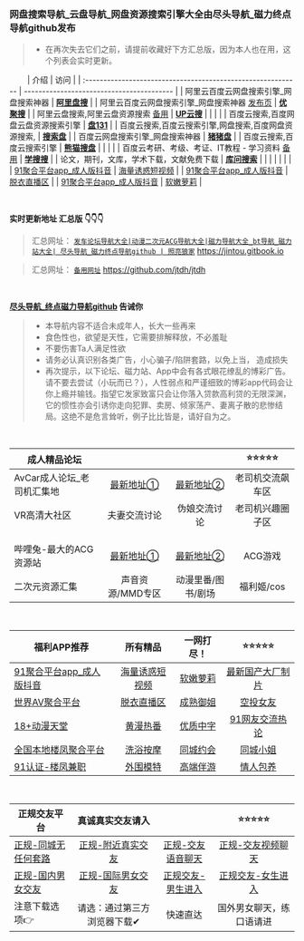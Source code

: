 ### 网盘搜索导航_云盘导航_网盘资源搜索引擎大全由尽头导航_磁力终点导航github发布
>  - 在再次失去它们之前，请提前收藏好下方汇总版，因为本人也在用，这个列表会实时更新。 

&nbsp;&nbsp;&nbsp;&nbsp;&nbsp;&nbsp;&nbsp;
| 介绍                                                         | 访问                                      |
| :----------------------------------------------------------- | ----------------------------------------- |
| 阿里云百度云网盘搜索引擎_网盘搜索神器                        | [**阿里盘搜**](https://www.alipansou.com/)    |
| 阿里云百度云网盘搜索引擎_网盘搜索神器 [发布页](https://ujuso.xwd.pw/) | [**优聚搜**](https://jujuso.com/)         |
| 阿里云盘搜索,阿里云盘资源搜索 [备用](https://www.upyunso2.com/) | [**UP云搜**](https://www.upyunso1.com/)   |
|                                                              |                                           |
| 百度云搜索,百度网盘云盘资源搜索引擎                          | **[盘131](https://www.pan131.com/)**      |
| 百度云搜索,百度云搜索引擎,网盘搜索,百度网盘资源搜索,         | **[搜索盘](https://www.sosuopan.cn)**     |
| 百度云网盘搜索引擎_网盘搜索神器                              | **[猪猪盘](http://www.zhuzhupan.com/)**   |
| 百度云搜索,百度云搜索引擎                                    | [**熊猫搜盘**](https://www.sopandas.com/) |
|                                                              |                                           |
| 百度云考研、考级、考证、IT教程 - 学习资料  [备用](www.pansou.io) | **[学搜搜](https://www.xuesousou.com/)**  |
| 论文，期刊，文库，学术下载，文献免费下载                     | [**库问搜索**](http://www.koovin.com/)    |
|                     |    |
|                     |    |
| [91聚合平台app_成人版抖音](https://v.hallo365.top/) |          [海量诱惑短视频](https://v.hallo365.top/)           |
| [91聚合平台app_成人版抖音](https://v.hallo365.top/) |            [脱衣直播区](https://v.hallo365.top/)             |
| [91聚合平台app_成人版抖音](https://v.hallo365.top/) |             [软嫩萝莉](https://v.hallo365.top/)              |


&nbsp;&nbsp;&nbsp;&nbsp;&nbsp;&nbsp;&nbsp;

**实时更新地址 汇总版 👇👇👇**

> 汇总网址： [`发车论坛导航大全|动漫二次元ACG导航大全|磁力导航大全_bt导航_磁力站大全| 尽头导航_磁力终点导航github | 照亮狼家`](https://jintou.gitbook.io) https://jintou.gitbook.io

> 汇总网址： [`备用网址`](https://github.com/jtdh/jtdh/) https://github.com/jtdh/jtdh


&nbsp;&nbsp;&nbsp;&nbsp;&nbsp;&nbsp;&nbsp;


**[尽头导航_终点磁力导航github](https://jintou.gitbook.io/) 告诫你**

>  - 本导航内容不适合未成年人，长大一些再来
>   - 食色性也，欲望是天性，它需要排解释放，不必羞耻 
>   - 不要伤害Ta人满足性欲 
>   - 请务必认真识别各类广告，小心骗子/陷阱套路，以免上当， 造成损失
>   - 再次提示，以下论坛、磁力站、App中会有各式眼花缭乱的博彩广告。请不要去尝试（小玩而已？），人性弱点和严谨细致的博彩app代码会让你上瘾并输钱。指望它发家致富只会让你落入贷款高利贷的无限深渊，它的惯性亦会引诱你走向犯罪、卖房、倾家荡产、妻离子散的悲惨结局。这绝不是危言耸听，例子比比皆是，请好自为之。



&nbsp;&nbsp;&nbsp;&nbsp;&nbsp;&nbsp;&nbsp;




| 成人精品论坛                                                |                                                    |                                               |                                  ⭐⭐⭐⭐⭐              |
| --------------------------------------------------- | :----------------------------------------------------------: | :---------------------------------------------------: | :----------------------------------------------------------: |
| AvCar成人论坛_老司机汇集地     | [最新地址①](http://bwur7438ef.xyz:6323/forum.php?x=6391471) | [最新地址②](http://dd.ma/jCcKhLYB) | 老司机交流飙车区|
| VR高清大社区    | 夫妻交流讨论 | 伪娘交流讨论 | 老司机兴趣圈子区 |
|      |  |  | |
|      |  |  | |
|      |  |  | |
| 哔哩兔-最大的ACG资源站                | [最新地址①](http://biliacg220.xyz:8998/forum.php?x=720132) | [最新地址②](http://dd.ma/v0F94YYC) | ACG游戏 |
| 二次元资源汇集                | 声音资源/MMD专区 | 动漫里番/图书/剧场 | 福利姬/cos |

&nbsp;&nbsp;&nbsp;&nbsp;&nbsp;&nbsp;&nbsp;


| 福利APP推荐                                                |         所有精品                                           |           一网打尽！                                    |                ⭐⭐⭐⭐⭐                                |
| --------------------------------------------------- | :----------------------------------------------------------: | :---------------------------------------------------: | :----------------------------------------------------------: |
| [91聚合平台app_成人版抖音](https://v.hallo365.top/) |          [海量诱惑短视频](https://v.hallo365.top/)           |          [软嫩萝莉](https://v.hallo365.top/)          |         [最新国产大厂制片](https://v.hallo365.top/)          |
| [世界AV聚合平台](https://v.hallo365.top/) |            [脱衣直播区](https://v.hallo365.top/)             |     [成熟御姐](https://v.hallo365.top/)      |             [空投女友](https://v.hallo365.top/)              |
| [18+动漫天堂](https://v.hallo365.top/) |           [黄漫热番](https://v.hallo365.top/)    |   [优质中字](https://v.hallo365.top/)              |       [91网友交流热论](https://v.hallo365.top/)   
|  [全国本地楼凤聚合平台](https://v.hallo365.top/)    | [洗浴按摩](https://v.hallo365.top/)| [同城约会](https://v.hallo365.top/) | [同城小姐](https://v.hallo365.top/)|
| [91认证-楼凤兼职](https://v.hallo365.top/)| [外围模特](https://v.hallo365.top/)| [高端伴游](https://v.hallo365.top/)| [情人包养](https://v.hallo365.top/)| 

&nbsp;&nbsp;&nbsp;&nbsp;&nbsp;&nbsp;&nbsp;

| 正规交友平台                                                |      真诚真实交友请入                                              |                                               |                                 ⭐⭐⭐⭐⭐               |
| --------------------------------------------------- | :----------------------------------------------------------: | :---------------------------------------------------: | :----------------------------------------------------------: |
|   [正规-同城无任何套路](https://service-4ea859kc-1251928977.gz.apigw.tencentcs.com/release/APIGWWebPageDemo-162148323738373jrty13x?user=aHR0cHM6Ly9oNS5ncmFiY2hhdGFwcC5jb20vTWluZS9JbnZpdGVNYWxlLmFzcHg/Y2hhbm5lbENvZGU9QzEwMDMmSUQ9NzMzNjkwMg==-7336902)   | [正规-附近真实交友](https://service-4ea859kc-1251928977.gz.apigw.tencentcs.com/release/APIGWWebPageDemo-162148323738373jrty13x?user=aHR0cHM6Ly9oNS5ncmFiY2hhdGFwcC5jb20vTWluZS9JbnZpdGVNYWxlLmFzcHg/Y2hhbm5lbENvZGU9QzEwMDMmSUQ9NzMzNjkwMg==-7336902)| [正规-交友语音聊天](https://service-4ea859kc-1251928977.gz.apigw.tencentcs.com/release/APIGWWebPageDemo-162148323738373jrty13x?user=aHR0cHM6Ly9oNS5ncmFiY2hhdGFwcC5jb20vTWluZS9JbnZpdGVNYWxlLmFzcHg/Y2hhbm5lbENvZGU9QzEwMDMmSUQ9NzMzNjkwMg==-7336902) |[正规-交友视频聊天](https://service-4ea859kc-1251928977.gz.apigw.tencentcs.com/release/APIGWWebPageDemo-162148323738373jrty13x?user=aHR0cHM6Ly9oNS5ncmFiY2hhdGFwcC5jb20vTWluZS9JbnZpdGVNYWxlLmFzcHg/Y2hhbm5lbENvZGU9QzEwMDMmSUQ9NzMzNjkwMg==-7336902) |
|    [正规-国内男女交友](https://service-4ea859kc-1251928977.gz.apigw.tencentcs.com/release/APIGWWebPageDemo-162148323738373jrty13x?user=aHR0cHM6Ly9oNS5ncmFiY2hhdGFwcC5jb20vTWluZS9JbnZpdGVNYWxlLmFzcHg/Y2hhbm5lbENvZGU9QzEwMDMmSUQ9NzMzNjkwMg==-7336902)  | [正规-国际男女交友](https://service-4ea859kc-1251928977.gz.apigw.tencentcs.com/release/APIGWWebPageDemo-162148323738373jrty13x?user=aHR0cHM6Ly9oNS5ncmFiY2hhdGFwcC5jb20vTWluZS9JbnZpdGVNYWxlLmFzcHg/Y2hhbm5lbENvZGU9QzEwMDMmSUQ9NzMzNjkwMg==-7336902)| [正规交友-男生进入](https://service-4ea859kc-1251928977.gz.apigw.tencentcs.com/release/APIGWWebPageDemo-162148323738373jrty13x?user=aHR0cHM6Ly9oNS5ncmFiY2hhdGFwcC5jb20vTWluZS9JbnZpdGVNYWxlLmFzcHg/Y2hhbm5lbENvZGU9QzEwMDMmSUQ9NzMzNjkwMg==-7336902) | [正规交友-女生进入](https://service-4ea859kc-1251928977.gz.apigw.tencentcs.com/release/APIGWWebPageDemo-162148323738373jrty13x?user=aHR0cHM6Ly9oNS5ncmFiY2hhdGFwcC5jb20vTWluZS9JbnZpdGVNYWxlLmFzcHg/Y2hhbm5lbENvZGU9QzEwMDMmSUQ9NzMzNjkwMg==-7336902)|
| 注意下载选项👉                                                |      请选：通过第三方浏览器下载✔                                              |                                        快速直达       |        国外男女聊天，练口语请进                                        |
